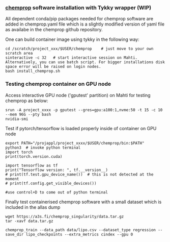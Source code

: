 ### [chemprop](https://github.com/tonisi/chemprop.git) software installation with Tykky wrapper (WIP)

All dependent conda/pip packages needed for chemprop software are added in chemprop.yaml file which is a slightly modified version of yaml file as availabe in the chemprop github repository.

One can build container image using tykky in the following way:

```
cd /scratch/project_xxx/$USER/chemprop    # just move to your own scratch area
sinteractive -c 32   # start interactive session on Mahti. Alternatively, you can use batch script. For bigger installations disk space error will be raised on login nodes.
bash install_chemprop.sh   
```

### Testing chemprop container on GPU node

Access interactive GPU node ('gputest' partition) on Mahti for testing chemprop as below:

```
srun -A project_xxxx -p gputest --gres=gpu:a100:1,nvme:50 -t 15 -c 10 --mem 96G --pty bash
nvidia-smi
```

Test if pytorch/tensorflow is loaded properly inside of container on GPU node

```
export PATH="/projappl/project_xxxx/$USER/chemprop/bin:$PATH"
python3  # invoke python terminal
import torch
print(torch.version.cuda)

import tensorflow as tf
print("Tensorflow version: ", tf.__version__)
# print(tf.test.gpu_device_name())  # this is not detected at the moment
# print(tf.config.get_visible_devices()) 

#use control+D to come out of python terminal 

```
Finally test containerised chemprop software with a small dataset which is included in the allas dump

```
wget https://a3s.fi/chemprop_singularity/data.tar.gz
tar -xavf data.tar.gz

chemprop_train --data_path data/lipo.csv --dataset_type regression --save_dir lipo_checkpoints --extra_metrics cindex --gpu 0
```

